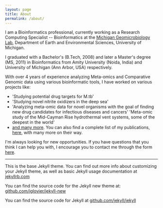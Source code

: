 ```yaml
---
layout: page
title: About
permalink: /about/
---
```


I am a Bioinformatics professional, currently working as a Research Computing Specialist -- Bioinformatics at the [Michigan Geomicrobiology Lab](http://www.earth.lsa.umich.edu/geomicrobiology/Index.html), Department of Earth and Environmental Sciences, University of Michigan. 

I graduated with a Bachelor's (B.Tech, 2008) and later a Master's degree (MS, 2011) in Bioinformatics from Amity University (Noida, India) and University of Michigan (Ann Arbor, USA) respectively.

With over 4 years of experience analyzing Meta-omics and Comparative Genomic data using various bioinformatic tools, I have worked on various projects like:

* 'Studying potential drug targets for M.tb' 
* 'Studying novel nitrite oxidizers in the deep sea' 
* 'Analyzing meta-omic data for novel organisms with the goal of finding new drug candidates for infectious diseases and cancers' 
'Meta-omic study of the Mid-Cayman Rise hydrothermal vent systems, some of the deepest in the world' 
* [and many more](http://www.sunitjain.com/projects). 
 You can also find a complete list of my publications, [here](http://www.sunitjain.com/publications), with many more on their way.

I'm always looking for new opportunities. If you have questions that you think I can help you with, I encourage you to contact me through the form [here](http://www.sunitjain.com/contact).

----

This is the base Jekyll theme. You can find out more info about customizing your Jekyll theme, as well as basic Jekyll usage documentation at [jekyllrb.com](http://jekyllrb.com/)

You can find the source code for the Jekyll new theme at: [github.com/jglovier/jekyll-new](https://github.com/jglovier/jekyll-new)

You can find the source code for Jekyll at [github.com/jekyll/jekyll](https://github.com/jekyll/jekyll)
